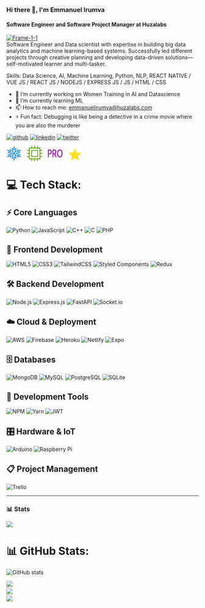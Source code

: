 ### Hi there 👋, I'm Emmanuel Irumva  
#### Software Engineer and Software Project Manager at Huzalabs
<a href='https://www.linkpicture.com/view.php?img=LPic640710060bde71876698574'><a href="https://ibb.co/27B1Nhd"><img src="https://i.ibb.co/kgFs1BX/Frame-1-1.png" alt="Frame-1-1" border="0"></a><br>
Software Engineer and Data scientist with expertise in building big data analytics and machine learning-based systems. Successfully led different projects through creative planning and developing data-driven solutions—self-motivated learner and multi-tasker.    

Skills: Data Science, AI, Machine Learning, Python, NLP, REACT NATIVE / VUE JS / REACT JS / NODEJS / EXPRESS JS / JS / HTML / CSS 

- 🔭 I’m currently working on Women Training in AI and Datascience  
- 🌱 I’m currently learning ML 
- 📫 How to reach me: emmanuelirumva@huzalabs.com 
- ⚡ Fun fact: Debugging is like being a detective in a crime movie where you are also the murderer

[<img src='https://cdn.jsdelivr.net/npm/simple-icons@3.0.1/icons/github.svg' alt='github' height='40'>](https://github.com/IRUMVAEmmanuel1)  [<img src='https://cdn.jsdelivr.net/npm/simple-icons@3.0.1/icons/linkedin.svg' alt='linkedin' height='40'>](https://www.linkedin.com/in/https://www.linkedin.com/in/emmanuel-irumva-a9a475209//) [<img src='https://cdn.jsdelivr.net/npm/simple-icons@3.0.1/icons/twitter.svg' alt='twitter' height='40'>](https://twitter.com/EmmanuelIrumva)  
 
<a href='https://archiveprogram.github.com/'><img src='https://raw.githubusercontent.com/acervenky/animated-github-badges/master/assets/acbadge.gif' width='40' height='40'></a> <a href='https://docs.github.com/en/developers'><img src='https://raw.githubusercontent.com/acervenky/animated-github-badges/master/assets/devbadge.gif' width='40' height='40'></a> <a href='https://github.com/pricing'><img src='https://raw.githubusercontent.com/acervenky/animated-github-badges/master/assets/pro.gif' width='40' height='40'></a> <a href='https://stars.github.com/'><img src='https://raw.githubusercontent.com/acervenky/animated-github-badges/master/assets/starbadge.gif' width='35' height='35'></a> 

# 💻 Tech Stack: 

## ⚡ Core Languages
![Python](https://img.shields.io/badge/Python-3670A0?style=for-the-badge&logo=python&logoColor=ffdd54)
![JavaScript](https://img.shields.io/badge/JavaScript-%23323330?style=for-the-badge&logo=javascript&logoColor=%23F7DF1E)
![C++](https://img.shields.io/badge/C++-%2300599C?style=for-the-badge&logo=c%2B%2B&logoColor=white)
![C](https://img.shields.io/badge/C-%2300599C?style=for-the-badge&logo=c&logoColor=white)
![PHP](https://img.shields.io/badge/PHP-%23777BB4?style=for-the-badge&logo=php&logoColor=white)

## 🎨 Frontend Development
![HTML5](https://img.shields.io/badge/HTML5-%23E34F26?style=for-the-badge&logo=html5&logoColor=white)
![CSS3](https://img.shields.io/badge/CSS3-%231572B6?style=for-the-badge&logo=css3&logoColor=white)
![TailwindCSS](https://img.shields.io/badge/TailwindCSS-%2338B2AC?style=for-the-badge&logo=tailwind-css&logoColor=white)
![Styled Components](https://img.shields.io/badge/Styled--Components-DB7093?style=for-the-badge&logo=styled-components&logoColor=white)
![Redux](https://img.shields.io/badge/Redux-%23593d88?style=for-the-badge&logo=redux&logoColor=white)

## 🛠 Backend Development
![Node.js](https://img.shields.io/badge/Node.js-6DA55F?style=for-the-badge&logo=node.js&logoColor=white)
![Express.js](https://img.shields.io/badge/Express.js-%23404d59?style=for-the-badge&logo=express&logoColor=%2361DAFB)
![FastAPI](https://img.shields.io/badge/FastAPI-005571?style=for-the-badge&logo=fastapi)
![Socket.io](https://img.shields.io/badge/Socket.io-black?style=for-the-badge&logo=socket.io&badgeColor=010101)

## ☁️ Cloud & Deployment
![AWS](https://img.shields.io/badge/AWS-%23FF9900?style=for-the-badge&logo=amazon-aws&logoColor=white)
![Firebase](https://img.shields.io/badge/Firebase-%23039BE5?style=for-the-badge&logo=firebase)
![Heroku](https://img.shields.io/badge/Heroku-%23430098?style=for-the-badge&logo=heroku&logoColor=white)
![Netlify](https://img.shields.io/badge/Netlify-%23000000?style=for-the-badge&logo=netlify&logoColor=#00C7B7)
![Expo](https://img.shields.io/badge/Expo-1C1E24?style=for-the-badge&logo=expo&logoColor=#D04A37)

## 🗄️ Databases
![MongoDB](https://img.shields.io/badge/MongoDB-%234ea94b?style=for-the-badge&logo=mongodb&logoColor=white)
![MySQL](https://img.shields.io/badge/MySQL-%2300f?style=for-the-badge&logo=mysql&logoColor=white)
![PostgreSQL](https://img.shields.io/badge/Postgres-%23316192?style=for-the-badge&logo=postgresql&logoColor=white)
![SQLite](https://img.shields.io/badge/SQLite-%2307405e?style=for-the-badge&logo=sqlite&logoColor=white)

## 🔧 Development Tools
![NPM](https://img.shields.io/badge/NPM-%23000000?style=for-the-badge&logo=npm&logoColor=white)
![Yarn](https://img.shields.io/badge/Yarn-%232C8EBB?style=for-the-badge&logo=yarn&logoColor=white)
![JWT](https://img.shields.io/badge/JWT-black?style=for-the-badge&logo=JSON%20web%20tokens)

## 🎛️ Hardware & IoT
![Arduino](https://img.shields.io/badge/Arduino-00979D?style=for-the-badge&logo=Arduino&logoColor=white)
![Raspberry Pi](https://img.shields.io/badge/Raspberry%20Pi-C51A4A?style=for-the-badge&logo=Raspberry-Pi)

## 📋 Project Management
![Trello](https://img.shields.io/badge/Trello-%23026AA7?style=for-the-badge&logo=Trello&logoColor=white)

---
### 📊 Stats 

![](https://github-readme-stats.vercel.app/api/top-langs/?username=YOURUSERNAME&theme=dark&hide_border=false&include_all_commits=true&count_private=true&layout=compact)
# 📊 GitHub Stats:

![GitHub stats](https://github-readme-stats.vercel.app/api?username=IRUMVAEmmanuel1&show_icons=true)  

![](https://github-readme-stats.vercel.app/api?username=IRUMVAEmmanuel1&theme=dark&hide_border=false&include_all_commits=false&count_private=false)<br/>
![](https://github-readme-streak-stats.herokuapp.com/?user=IRUMVAEmmanuel1&theme=dark&hide_border=false)<br/>
![](https://github-readme-stats.vercel.app/api/top-langs/?username=IRUMVAEmmanuel1&theme=dark&hide_border=false&include_all_commits=false&count_private=false&layout=compact)
